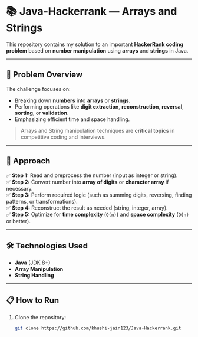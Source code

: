 # 📚 Java-Hackerrank — Arrays and Strings 

This repository contains my solution to an important **HackerRank coding problem** based on **number manipulation** using **arrays** and **strings** in Java.

---

## 🧩 Problem Overview

The challenge focuses on:

- Breaking down **numbers** into **arrays** or **strings**.
- Performing operations like **digit extraction**, **reconstruction**, **reversal**, **sorting**, or **validation**.
- Emphasizing efficient time and space handling.

> Arrays and String manipulation techniques are **critical topics** in competitive coding and interviews.

---

## 🎯 Approach

✅ **Step 1:** Read and preprocess the number (input as integer or string).  
✅ **Step 2:** Convert number into **array of digits** or **character array** if necessary.  
✅ **Step 3:** Perform required logic (such as summing digits, reversing, finding patterns, or transformations).  
✅ **Step 4:** Reconstruct the result as needed (string, integer, array).  
✅ **Step 5:** Optimize for **time complexity** (`O(n)`) and **space complexity** (`O(n)` or better).

---

## 🛠️ Technologies Used

- **Java** (JDK 8+)
- **Array Manipulation**
- **String Handling**

---

## 📋 How to Run

1. Clone the repository:
   ```bash
   git clone https://github.com/khushi-jain123/Java-Hackerrank.git
